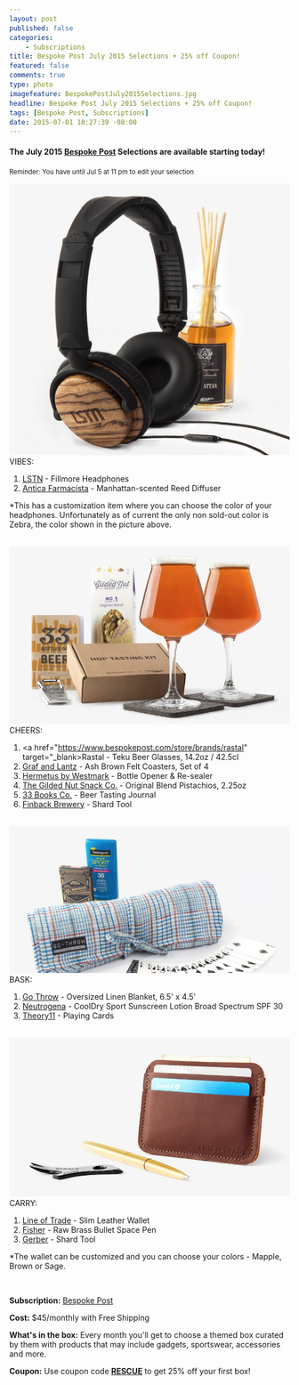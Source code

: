 ```yaml
---
layout: post
published: false
categories: 
    - Subscriptions
title: Bespoke Post July 2015 Selections + 25% off Coupon!
featured: false
comments: true
type: photo
imagefeature: BespokePostJuly2015Selections.jpg
headline: Bespoke Post July 2015 Selections + 25% off Coupon!
tags: [Bespoke Post, Subscriptions]
date: 2015-07-01 10:27:39 -08:00
---
```


<h4>The July 2015 <a href="http://bespoke.evyy.net/c/164125/70438/1804">Bespoke Post</a> Selections are available starting today!</h4>

<p><small>Reminder: You have until Jul 5 at 11 pm to edit your selection</small></p>

<center><img src='/images/BespokePostVibes.png'></center>
<DT>VIBES:</DT>

1. <a href="http://lstnsound.co/products/cherry-on-ear" target="_blank">LSTN</a> - Fillmore Headphones
2. <a href="http://www.anticafarmacista.com/diffuser-manhattan" target="_blank">Antica Farmacista</a> - Manhattan-scented Reed Diffuser

*This has a customization item where you can choose the color of your headphones. Unfortunately as of current the only non sold-out color is Zebra, the color shown in the picture above.

<br>
<center><img src='/images/BespokePostCheers.png'></center>
<DT>CHEERS:</DT>

1. <a href="https://www.bespokepost.com/store/brands/rastal" target="_blank>Rastal</a> - Teku Beer Glasses, 14.2oz / 42.5cl
2. <a href="https://www.graf-lantz.com/" target="_blank">Graf and Lantz</a> - Ash Brown Felt Coasters, Set of 4
3. <a href="http://westmark.de/" target="_blank">Hermetus by Westmark</a> - Bottle Opener & Re-sealer
4. <a href="http://www.gildednut.com/" target="_blank">The Gilded Nut Snack Co.</a> - Original Blend Pistachios, 2.25oz
5. <a href="http://www.33books.com/" target="_blank">33 Books Co.</a> - Beer Tasting Journal
6. <a href="http://www.finbackbrewery.com/" target="_blank">Finback Brewery</a> - Shard Tool

<br>
<center><img src='/images/BespokePostBask.png'></center>
<DT>BASK:</DT>

1. <a href="http://www.go-throw.com/collections/gothrow" target="_blank">Go Throw</a> - Oversized Linen Blanket, 6.5' x 4.5'
2. <a href="http://www.neutrogena.com/" target="_blank">Neutrogena</a> - CoolDry Sport Sunscreen Lotion Broad Spectrum SPF 30
3. <a href="http://www.theory11.com/" target="_blank">Theory11</a> - Playing Cards

<br>
<center><img src='/images/BespokePostCarry.png'></center>
<DT>CARRY:</DT>

1. <a href="https://www.bespokepost.com/store/brands/line-of-trade" target="_blank">Line of Trade</a> - Slim Leather Wallet
2. <a href="http://fisherspacepen.com/" target="_blank">Fisher</a> - Raw Brass Bullet Space Pen
3. <a href="http://www.gerbergear.com/" target="_blank">Gerber</a> - Shard Tool

*The wallet can be customized and you can choose your colors - Mapple, Brown or Sage.

<br>
<p><b>Subscription:</b> <a href="http://bespoke.evyy.net/c/164125/70438/1804">Bespoke Post</a></p>
<p><b>Cost:</b> $45/monthly with Free Shipping</p>
<p><b>What's in the box:</b> Every month you'll get to choose a themed box curated by them with products that may include gadgets, sportswear, accessories and more.</p>
<p><b>Coupon:</b> Use coupon code <a href="http://bespoke.evyy.net/c/164125/70438/1804"><b>RESCUE</b></a> to get 25% off your first box!</p>
